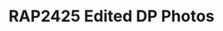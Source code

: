 ---
title: RAP2425 Edited DP Photos
redirect_to: https://drive.google.com/drive/folders/1-v_y6ICA80cYm5_7yZLXLg9g1__608CI?usp=sharing
redirect_from: 
  - /RAP24-EditedDPPhotos
  - /rap24-editeddpphotos
---